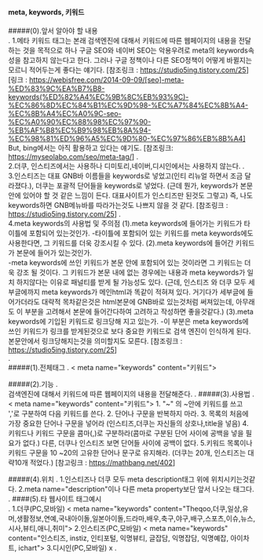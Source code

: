 #### meta, keywords, 키워드

#####(0).앞서 알아야 할 내용    
.
    1.메타 키워드 태그는 본래 검색엔진에 대해서 키워드에 따른 웹페이지의 내용을 전달하는 것을 목적으로 하나
        구글 SEO와 네이버 SEO는 악용우려로 meta의 keywords속성을 참고하지 않는다고 한다. 그러나 구글 정책이나
        다른 SEO정책이 어떻게 바뀔지는 모르니 적어두는게 좋다는 얘기다.
        [참조링크 : <https://studio5ing.tistory.com/25>]
        [링크 : https://webisfree.com/2014-09-09/[seo]-meta-%ED%83%9C%EA%B7%B8-keywords(%ED%82%A4%EC%9B%8C%EB%93%9C)-%EC%86%8D%EC%84%B1%EC%9D%98-%EC%A7%84%EC%8B%A4-%EC%8B%A4%EC%A0%9C-seo-%EC%A0%90%EC%88%98%EC%97%90-%EB%AF%B8%EC%B9%98%EB%8A%94-%EC%98%81%ED%96%A5%EC%9D%80-%EC%97%86%EB%8B%A4]   
        But, bing에서는 아직 활용하고 있다는 얘기도. 
        [참조링크: <https://myseolabo.com/seo/meta-tag/>]
.    
    2.더쿠, 인스티즈에서는 사용하나 디미토리,네이버,디시인에서는 사용하지 않는다.
.    
    3.인스티즈는 대표 GNB바 이름들을 keywords로 넣었고(인티 리뉴얼 하면서 조금 달라졌다.), 더쿠는 포괄적 단어들을 keywords로 넣었다.
        (근데 뭔가, keywords가 본문 안에 있어야 할 것 같은 느낌이 든다. 대표사이트가 인스티즈만 된것도 그렇고)
        즉, 나도 keywords하면 GNB메뉴바를 따라가는것도 나쁘지 않을 것 같다.
        [참조링크 : <https://studio5ing.tistory.com/25>]
.    
    4.meta keywords의 사용법 및 주의점
        (1).meta keywords에 들어가는 키워드가 타이틀에 포함되어 있는것인가.
            -타이틀에 포함되어 있는 키워드를 meta keywords에도 사용한다면, 그 키워드를 더욱 강조시킬 수 있다.
        (2).meta keywords에 들어간 키워드가 본문에 들어가 있는것인가.    
            -meta keywords에 쓰인 키워드가 본문 안에 포함되어 있는 것이라면 그 키워드는 더욱 강조 될 것이다. 그 키워드가
            본문 내에 없는 경우에는 내용과 meta keywords가 일치 하지않다는 이유로 패널티를 받게 될 가능성도 있다.
            (근데, 인스티즈 와 더쿠 모두 세부글에까지 meta keywords가 메인html과 똑같이 적혀져 있다. 거기다가 세부글에 들어가더라도 대략적 목차같은것은
            html본문에 GNB바로 있는것처럼 써져있는데, 아무래도 이 부분을 고려해서 본문에 들어간다하여 고려하고 작성하면 좋을것같다.)
        (3).meta keywords에 기입된 키워드로 링크당해 지고 있는가.
            -이 부분은 meta keywords에 쓰인 키워드가 링크를 받게된것으로 보다 중요한 키워드로 검색 엔진이 인식하게 된다. 본문안에서
            링크당해지는것을 의미할지도 모른다.
        [참조링크 : <https://studio5ing.tistory.com/25>]    
.    
#####(1).전체태그
.
    < meta name="keywords" content="키워드">
    
#####(2).기능
.   
    검색엔진에 대해서 키워드에 따른 웹페이지의 내용을 전달해준다.
.
#####(3).사용법
.
    < meta name="keywords" content="키워드">
        1. "~" 의 ~안에 키워드를 쓰고 ','로 구분하여 다음 키워드를 쓴다.
        2. 단어나 구문을 반복하지 마라.
        3. 목록의 처음에 가장 중요한 단어나 구문을 넣어라
            (인스티즈,더쿠는 자신들의 상호나,title을 넣음)
        4. 키워드나 키워드 구문을 콤마(,)로 구분하라(콤마로 구분된 단어 사이에 공백을 넣을 필요가 없다.)
        다른, 더쿠나 인스티즈 보면 단어들 사이에 공백이 없다.
        5.키워드 목록이나 키워드 구문을 10 ~20의 고유한 단어나 문구로 유지해라.
            (더쿠는 20개, 인스티즈는 대략10개 적었다.)
        [참고링크 : <https://mathbang.net/402>]
        
#####(4).위치
.
    1.인스티즈나 더쿠 모두 meta description태그 위에 위치시키는것같다.
    2.meta name="description"이나 다른 meta property보단 앞서 나오는 태그다.
.
####(5).타 웹사이트 태그예시    
.
    1.더쿠(PC,모바일)
        < meta name="keywords" content="Theqoo,더쿠,일상,유머,생활정보,연예,국내아이돌,일본아이돌,드라마,배우,축구,야구,배구,스포츠,이슈,뉴스,시사,뷰티,애니,취미">
    2.인스티즈(PC,모바일)
        < meta name="keywords" content="인스티즈, instiz, 인티포털, 익명뷰티, 글잡담, 익명잡담, 익명예잡, 아이차트, ichart">
    3.디시인(PC,모바일)
        x
.        
    
    
    
    
    
    